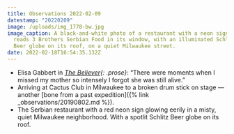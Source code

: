 ```yaml
---
title: Observations 2022-02-09
datestamp: "20220209"
image: /uploads/img_1778-bw.jpg
image_caption: A black-and-white photo of a restaurant with a neon sign that
  reads 3 Brothers Serbian Food in its window, with an illuminated Schlitz
  Beer globe on its roof, on a quiet Milwaukee street.
date: 2022-02-18T16:54:35.132Z
---
```

- Elisa Gabbert in *[The Believer](https://believermag.com/field-guide-productivity-apps-elisa-gabbert/){: .prose}*: “There were moments when I missed my mother so intensely I forgot she was still alive.”
- Arriving at Cactus Club in Milwaukee to a broken drum stick on stage — another [bone from a past expedition]({% link _observations/20190802.md %}).
- The Serbian restaurant with a red neon sign glowing eerily in a misty, quiet Milwaukee neighborhood. With a spotlit Schlitz Beer globe on its roof.